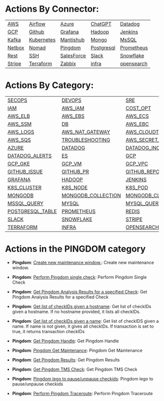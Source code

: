 # Actions By Connector:
| | | | | | 
 | ---| ---| ---| ---| ---| 
 | [AWS](lists/action_AWS.md) | [Airflow](lists/action_Airflow.md) | [Azure](lists/action_Azure.md) | [ChatGPT](lists/action_ChatGPT.md) | [Datadog](lists/action_Datadog.md) | [ElasticSearch](lists/action_ElasticSearch.md) |
 | [GCP](lists/action_GCP.md) | [Github](lists/action_Github.md) | [Grafana](lists/action_Grafana.md) | [Hadoop](lists/action_Hadoop.md) | [Jenkins](lists/action_Jenkins.md) | [Jira](lists/action_Jira.md) |
 | [Kafka](lists/action_Kafka.md) | [Kubernetes](lists/action_Kubernetes.md) | [Mantishub](lists/action_Mantishub.md) | [Mongo](lists/action_Mongo.md) | [MsSQL](lists/action_MsSQL.md) | [MySQL](lists/action_MySQL.md) |
 | [Netbox](lists/action_Netbox.md) | [Nomad](lists/action_Nomad.md) | [Pingdom](lists/action_Pingdom.md) | [Postgresql](lists/action_Postgresql.md) | [Prometheus](lists/action_Prometheus.md) | [Redis](lists/action_Redis.md) |
 | [Rest](lists/action_Rest.md) | [SSH](lists/action_SSH.md) | [SalesForce](lists/action_SalesForce.md) | [Slack](lists/action_Slack.md) | [Snowflake](lists/action_Snowflake.md) | [Splunk](lists/action_Splunk.md) |
 | [Stripe](lists/action_Stripe.md) | [Terraform](lists/action_Terraform.md) | [Zabbix](lists/action_Zabbix.md) | [infra](lists/action_infra.md) | [opensearch](lists/action_opensearch.md) | 

 
 # Actions By Category: 
| | | | | | 
 | ---| ---| ---| ---| ---| 
 | [SECOPS](lists/action_SECOPS.md) | [DEVOPS](lists/action_DEVOPS.md) | [SRE](lists/action_SRE.md) | [AWS](lists/action_AWS.md) | [AWS_S3](lists/action_AWS_S3.md) | [AWS_EC2](lists/action_AWS_EC2.md) |
 | [IAM](lists/action_IAM.md) | [AWS_IAM](lists/action_AWS_IAM.md) | [COST_OPT](lists/action_COST_OPT.md) | [AWS_ACM](lists/action_AWS_ACM.md) | [AWS_CLOUDWATCH](lists/action_AWS_CLOUDWATCH.md) | [AWS_REDSHIFT](lists/action_AWS_REDSHIFT.md) |
 | [AWS_ELB](lists/action_AWS_ELB.md) | [AWS_EBS](lists/action_AWS_EBS.md) | [AWS_ECS](lists/action_AWS_ECS.md) | [AWS_EKS](lists/action_AWS_EKS.md) | [AWS_EMR](lists/action_AWS_EMR.md) | [AWS_CLI](lists/action_AWS_CLI.md) |
 | [AWS_SSM](lists/action_AWS_SSM.md) | [DB](lists/action_DB.md) | [AWS_EBC](lists/action_AWS_EBC.md) | [AWS_VPC](lists/action_AWS_VPC.md) | [CLOUDOPS](lists/action_CLOUDOPS.md) | [AWS_ASG](lists/action_AWS_ASG.md) |
 | [AWS_LOGS](lists/action_AWS_LOGS.md) | [AWS_NAT_GATEWAY](lists/action_AWS_NAT_GATEWAY.md) | [AWS_CLOUDTRAIL](lists/action_AWS_CLOUDTRAIL.md) | [AWS_DYNAMODB](lists/action_AWS_DYNAMODB.md) | [AWS_LAMBDA](lists/action_AWS_LAMBDA.md) | [AWS_RDS](lists/action_AWS_RDS.md) |
 | [AWS_SQS](lists/action_AWS_SQS.md) | [TROUBLESHOOTING](lists/action_TROUBLESHOOTING.md) | [AWS_SECRET_MANAGER](lists/action_AWS_SECRET_MANAGER.md) | [AWS_STS](lists/action_AWS_STS.md) | [AWS_POSTGRES](lists/action_AWS_POSTGRES.md) | [AIRFLOW](lists/action_AIRFLOW.md) |
 | [AZURE](lists/action_AZURE.md) | [DATADOG](lists/action_DATADOG.md) | [DATADOG_INCIDENT](lists/action_DATADOG_INCIDENT.md) | [DATADOG_EVENT](lists/action_DATADOG_EVENT.md) | [DATADOG_METRICS](lists/action_DATADOG_METRICS.md) | [DATADOG_MONITOR](lists/action_DATADOG_MONITOR.md) |
 | [DATADOG_ALERTS](lists/action_DATADOG_ALERTS.md) | [ES](lists/action_ES.md) | [GCP](lists/action_GCP.md) | [GCP_IAM](lists/action_GCP_IAM.md) | [GCP_BUCKET](lists/action_GCP_BUCKET.md) | [GCP_FILE_STORE](lists/action_GCP_FILE_STORE.md) |
 | [GCP_GKE](lists/action_GCP_GKE.md) | [GCP_VM](lists/action_GCP_VM.md) | [GCP_VPC](lists/action_GCP_VPC.md) | [GCP_SECRET](lists/action_GCP_SECRET.md) | [GCP_SHEETS](lists/action_GCP_SHEETS.md) | [GITHUB](lists/action_GITHUB.md) |
 | [GITHUB_ISSUE](lists/action_GITHUB_ISSUE.md) | [GITHUB_PR](lists/action_GITHUB_PR.md) | [GITHUB_REPO](lists/action_GITHUB_REPO.md) | [GITHUB_TEAM](lists/action_GITHUB_TEAM.md) | [GITHUB_USER](lists/action_GITHUB_USER.md) | [GITHUB_ORG](lists/action_GITHUB_ORG.md) |
 | [GRAFANA](lists/action_GRAFANA.md) | [HADOOP](lists/action_HADOOP.md) | [JENKINS](lists/action_JENKINS.md) | [JIRA](lists/action_JIRA.md) | [KAFKA](lists/action_KAFKA.md) | [K8S](lists/action_K8S.md) |
 | [K8S_CLUSTER](lists/action_K8S_CLUSTER.md) | [K8S_NODE](lists/action_K8S_NODE.md) | [K8S_POD](lists/action_K8S_POD.md) | [K8S_PVC](lists/action_K8S_PVC.md) | [K8S_KUBECTL](lists/action_K8S_KUBECTL.md) | [K8S_NAMESPACE](lists/action_K8S_NAMESPACE.md) |
 | [MONGODB](lists/action_MONGODB.md) | [MONGODB_COLLECTION](lists/action_MONGODB_COLLECTION.md) | [MONGODB_CLUSTER](lists/action_MONGODB_CLUSTER.md) | [MONGODB_DOCUMENT](lists/action_MONGODB_DOCUMENT.md) | [MONGODB_QUERY](lists/action_MONGODB_QUERY.md) | [MSSQL](lists/action_MSSQL.md) |
 | [MSSQL_QUERY](lists/action_MSSQL_QUERY.md) | [MYSQL](lists/action_MYSQL.md) | [MYSQL_QUERY](lists/action_MYSQL_QUERY.md) | [PINGDOM](lists/action_PINGDOM.md) | [POSTGRESQL](lists/action_POSTGRESQL.md) | [POSTGRESQL_QUERY](lists/action_POSTGRESQL_QUERY.md) |
 | [POSTGRESQL_TABLE](lists/action_POSTGRESQL_TABLE.md) | [PROMETHEUS](lists/action_PROMETHEUS.md) | [REDIS](lists/action_REDIS.md) | [REST](lists/action_REST.md) | [SSH](lists/action_SSH.md) | [SALESFORCE](lists/action_SALESFORCE.md) |
 | [SLACK](lists/action_SLACK.md) | [SNOWFLAKE](lists/action_SNOWFLAKE.md) | [STRIPE](lists/action_STRIPE.md) | [STRIPE_CHARGE](lists/action_STRIPE_CHARGE.md) | [STRIPE_DISPUTE](lists/action_STRIPE_DISPUTE.md) | [STRIPE_REFUND](lists/action_STRIPE_REFUND.md) |
 | [TERRAFORM](lists/action_TERRAFORM.md) | [INFRA](lists/action_INFRA.md) | [OPENSEARCH](lists/action_OPENSEARCH.md) | 


 # Actions in the PINGDOM category
* **Pingdom**: [Create new maintenance window.](https://github.com/unskript/Awesome-CloudOps-Automation/tree/master/Pingdom/legos/pingdom_create_new_maintenance_window/pingdom_create_new_maintenance_window.py): Create new maintenance window.

* **Pingdom**: [Perform Pingdom single check](https://github.com/unskript/Awesome-CloudOps-Automation/tree/master/Pingdom/legos/pingdom_do_single_check/pingdom_do_single_check.py): Perform Pingdom Single Check

* **Pingdom**: [Get Pingdom Analysis Results for a specified Check](https://github.com/unskript/Awesome-CloudOps-Automation/tree/master/Pingdom/legos/pingdom_get_analysis/pingdom_get_analysis.py): Get Pingdom Analysis Results for a specified Check

* **Pingdom**: [Get list of checkIDs given a hostname](https://github.com/unskript/Awesome-CloudOps-Automation/tree/master/Pingdom/legos/pingdom_get_checkids/pingdom_get_checkids.py): Get list of checkIDs given a hostname. If no hostname provided, it lists all checkIDs.

* **Pingdom**: [Get list of checkIDs given a name](https://github.com/unskript/Awesome-CloudOps-Automation/tree/master/Pingdom/legos/pingdom_get_checkids_by_name/pingdom_get_checkids_by_name.py): Get list of checkIDS given a name. If name is not given, it gives all checkIDs. If transaction is set to true, it returns transaction checkIDs

* **Pingdom**: [Get Pingdom Handle](https://github.com/unskript/Awesome-CloudOps-Automation/tree/master/Pingdom/legos/pingdom_get_handle/pingdom_get_handle.py): Get Pingdom Handle

* **Pingdom**: [Pingdom Get Maintenance](https://github.com/unskript/Awesome-CloudOps-Automation/tree/master/Pingdom/legos/pingdom_get_maintenance/pingdom_get_maintenance.py): Pingdom Get Maintenance

* **Pingdom**: [Get Pingdom Results](https://github.com/unskript/Awesome-CloudOps-Automation/tree/master/Pingdom/legos/pingdom_get_results/pingdom_get_results.py): Get Pingdom Results

* **Pingdom**: [Get Pingdom TMS Check](https://github.com/unskript/Awesome-CloudOps-Automation/tree/master/Pingdom/legos/pingdom_get_tmscheck/pingdom_get_tmscheck.py): Get Pingdom TMS Check

* **Pingdom**: [Pingdom lego to pause/unpause checkids](https://github.com/unskript/Awesome-CloudOps-Automation/tree/master/Pingdom/legos/pingdom_pause_or_unpause_checkids/pingdom_pause_or_unpause_checkids.py): Pingdom lego to pause/unpause checkids

* **Pingdom**: [Perform Pingdom Traceroute](https://github.com/unskript/Awesome-CloudOps-Automation/tree/master/Pingdom/legos/pingdom_traceroute/pingdom_traceroute.py): Perform Pingdom Traceroute

